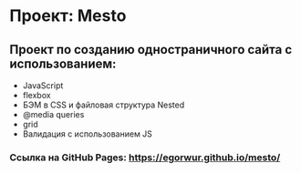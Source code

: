# Проект: Mesto

## Проект по созданию одностраничного сайта с использованием:
- JavaScript
- flexbox
- БЭМ в CSS и файловая структура Nested
- @media queries
- grid
- Валидация с использованием JS

### Ссылка на GitHub Pages: https://egorwur.github.io/mesto/
